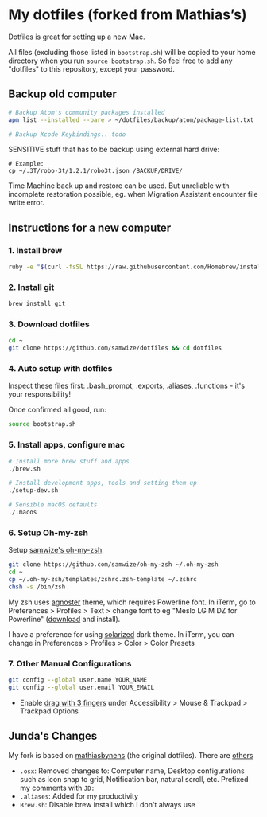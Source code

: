 # My dotfiles (forked from Mathias’s)

Dotfiles is great for setting up a new Mac.

All files (excluding those listed in `bootstrap.sh`) will be copied to your home directory when you run `source bootstrap.sh`. So feel free to add any "dotfiles" to this repository, except your password.

## Backup old computer

```bash
# Backup Atom's community packages installed
apm list --installed --bare > ~/dotfiles/backup/atom/package-list.txt

# Backup Xcode Keybindings.. todo
```

SENSITIVE stuff that has to be backup using external hard drive:

    # Example:
    cp ~/.3T/robo-3t/1.2.1/robo3t.json /BACKUP/DRIVE/

Time Machine back up and restore can be used. But unreliable with incomplete restoration possible, eg. when Migration Assistant encounter file write error.

## Instructions for a new computer

### 1. Install brew

```bash
ruby -e "$(curl -fsSL https://raw.githubusercontent.com/Homebrew/install/master/install)"
```

### 2. Install git

```bash
brew install git
```

### 3. Download dotfiles

```bash
cd ~
git clone https://github.com/samwize/dotfiles && cd dotfiles
```

### 4. Auto setup with dotfiles

Inspect these files first: .bash_prompt, .exports, .aliases, .functions - it's your responsibility!

Once confirmed all good, run:

```bash
source bootstrap.sh
```

### 5. Install apps, configure mac

```bash
# Install more brew stuff and apps
./brew.sh

# Install development apps, tools and setting them up
./setup-dev.sh

# Sensible macOS defaults
./.macos
```

### 6. Setup Oh-my-zsh

Setup [samwize's oh-my-zsh](https://github.com/samwize/oh-my-zsh).

```bash
git clone https://github.com/samwize/oh-my-zsh ~/.oh-my-zsh
cd ~
cp ~/.oh-my-zsh/templates/zshrc.zsh-template ~/.zshrc
chsh -s /bin/zsh
```

My zsh uses [agnoster](https://github.com/agnoster/agnoster-zsh-theme) theme, which requires Powerline font. In iTerm, go to Preferences > Profiles > Text > change font to eg "Meslo LG M DZ for Powerline" ([download](https://github.com/powerline/fonts/blob/master/Meslo%20Dotted/Meslo%20LG%20M%20DZ%20Regular%20for%20Powerline.ttf) and install).

I have a preference for using [solarized](https://github.com/altercation/solarized) dark theme. In iTerm, you can change in Preferences > Profiles > Color > Color Presets

### 7. Other Manual Configurations

```bash
git config --global user.name YOUR_NAME
git config --global user.email YOUR_EMAIL
```

- Enable [drag with 3 fingers](https://support.apple.com/en-sg/HT204609) under Accessibility > Mouse & Trackpad > Trackpad Options

## Junda's Changes

My fork is based on [mathiasbynens](https://github.com/mathiasbynens/dotfiles) (the original dotfiles). There are [others](http://dotfiles.github.io)

- `.osx`: Removed changes to: Computer name, Desktop configurations such as icon snap to grid, Notification bar, natural scroll, etc. Prefixed my comments with `JD:`
- `.aliases`: Added for my productivity
- `Brew.sh`: Disable brew install which I don't always use
